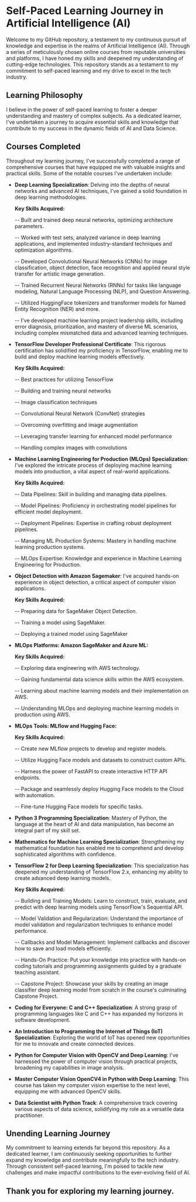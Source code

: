 # Self-Paced Learning Journey in Artificial Intelligence (AI)

Welcome to my GitHub repository, a testament to my continuous pursuit of knowledge and expertise in the realms of Artificial Intelligence (AI). Through a series of meticulously chosen online courses from reputable universities and platforms, I have honed my skills and deepened my understanding of cutting-edge technologies. This repository stands as a testament to my commitment to self-paced learning and my drive to excel in the tech industry.

## Learning Philosophy

I believe in the power of self-paced learning to foster a deeper understanding and mastery of complex subjects. As a dedicated learner, I've undertaken a journey to acquire essential skills and knowledge that contribute to my success in the dynamic fields of AI and Data Science.

## Courses Completed

Throughout my learning journey, I've successfully completed a range of comprehensive courses that have equipped me with valuable insights and practical skills. Some of the notable courses I've undertaken include:

- **Deep Learning Specialization**: Delving into the depths of neural networks and advanced AI techniques, I've gained a solid foundation in deep learning methodologies.
  
  **Key Skills Acquired:**

    -- Built and trained deep neural networks, optimizing architecture parameters.

   -- Worked with test sets, analyzed variance in deep learning applications, and implemented industry-standard techniques and optimization algorithms.

   -- Developed Convolutional Neural Networks (CNNs) for image classification, object detection, face recognition and applied neural style transfer for artistic image 
       generation.

   -- Trained Recurrent Neural Networks (RNNs) for tasks like language modeling, Natural Language Processing (NLP), and Question Answering.

   -- Utilized HuggingFace tokenizers and transformer models for Named Entity Recognition (NER) and more.

   -- I've developed machine learning project leadership skills, including error diagnosis, prioritization, and mastery of diverse ML scenarios, including complex mismatched 
       data and advanced learning techniques.

- **TensorFlow Developer Professional Certificate**: This rigorous certification has solidified my proficiency in TensorFlow, enabling me to build and deploy machine learning 
    models effectively.

  **Key Skills Acquired:**

    -- Best practices for utilizing TensorFlow

    -- Building and training neural networks

  -- Image classification techniques

  -- Convolutional Neural Network (ConvNet) strategies

  -- Overcoming overfitting and image augmentation

  -- Leveraging transfer learning for enhanced model performance

  -- Handling complex images with convolutions

- **Machine Learning Engineering for Production (MLOps) Specialization**: I've explored the intricate process of deploying machine learning models into production, a vital aspect of real-world applications.

  **Key Skills Acquired:**

  -- Data Pipelines: Skill in building and managing data pipelines. 

  -- Model Pipelines: Proficiency in orchestrating model pipelines for efficient model deployment.

  -- Deployment Pipelines: Expertise in crafting robust deployment pipelines.

  -- Managing ML Production Systems: Mastery in handling machine learning production systems.

  -- MLOps Expertise: Knowledge and experience in Machine Learning Engineering for Production.

- **Object Detection with Amazon Sagemaker**: I've acquired hands-on experience in object detection, a critical aspect of computer vision applications.

  **Key Skills Acquired:**
  
  -- Preparing data for SageMaker Object Detection.

  -- Training a model using SageMaker.

  -- Deploying a trained model using SageMaker

- **MLOps Platforms: Amazon SageMaker and Azure ML:**
  
   **Key Skills Acquired:**

    -- Exploring data engineering with AWS technology.
  
    -- Gaining fundamental data science skills within the AWS ecosystem.
  
    -- Learning about machine learning models and their implementation on AWS.
  
    -- Understanding MLOps and deploying machine learning models in production using AWS.

- **MLOps Tools: MLflow and Hugging Face:**

  **Key Skills Acquired:**
    
  -- Create new MLflow projects to develop and register models.
    
   -- Utilize Hugging Face models and datasets to construct custom APIs.
    
  -- Harness the power of FastAPI to create interactive HTTP API endpoints.
    
  -- Package and seamlessly deploy Hugging Face models to the Cloud with automation.
    
  -- Fine-tune Hugging Face models for specific tasks.
    
- **Python 3 Programming Specialization**: Mastery of Python, the language at the heart of AI and data manipulation, has become an integral part of my skill set.

- **Mathematics for Machine Learning Specialization**: Strengthening my mathematical foundation has enabled me to comprehend and develop sophisticated algorithms with confidence.

- **TensorFlow 2 for Deep Learning Specialization**: This specialization has deepened my understanding of TensorFlow 2.x, enhancing my ability to create advanced deep learning models.
  
   **Key Skills Acquired:**

  -- Building and Training Models: Learn to construct, train, evaluate, and predict with deep learning models using TensorFlow's Sequential API.

  -- Model Validation and Regularization: Understand the importance of model validation and regularization techniques to enhance model performance.

  -- Callbacks and Model Management: Implement callbacks and discover how to save and load models efficiently.

  -- Hands-On Practice: Put your knowledge into practice with hands-on coding tutorials and programming assignments guided by a graduate teaching assistant.

  -- Capstone Project: Showcase your skills by creating an image classifier deep learning model from scratch in the course's culminating Capstone Project.

- **Coding for Everyone: C and C++ Specialization**: A strong grasp of programming languages like C and C++ has expanded my horizons in software development.

- **An Introduction to Programming the Internet of Things (IoT) Specialization**: Exploring the world of IoT has opened new opportunities for me to innovate and create connected devices.

- **Python for Computer Vision with OpenCV and Deep Learning**: I've harnessed the power of computer vision through practical projects, broadening my capabilities in image analysis.

- **Master Computer Vision OpenCV4 in Python with Deep Learning**: This course has taken my computer vision expertise to the next level, equipping me with advanced OpenCV skills.

- **Data Scientist with Python Track**: A comprehensive track covering various aspects of data science, solidifying my role as a versatile data practitioner.

## Unending Learning Journey

My commitment to learning extends far beyond this repository. As a dedicated learner, I am continuously seeking opportunities to further expand my knowledge and contribute meaningfully to the tech industry. Through consistent self-paced learning, I'm poised to tackle new challenges and make impactful contributions to the ever-evolving field of AI.


## Thank you for exploring my learning journey. 
